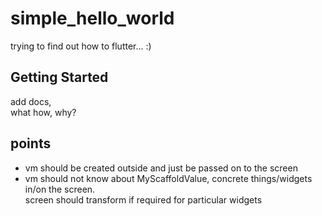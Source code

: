 # simple_hello_world

trying to find out how to flutter... :)

## Getting Started
add docs,   
what how, why?

## points
- vm should be created outside and just be passed on to the screen
- vm should not know about MyScaffoldValue, concrete things/widgets in/on the screen.  
  screen should transform if required for particular widgets
